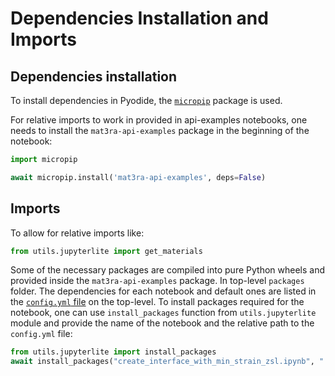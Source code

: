 # Dependencies Installation and Imports


## Dependencies installation

To install dependencies in Pyodide, the [`micropip`](./pyodide.md) package is used.

For relative imports to work in provided in api-examples notebooks, one needs to install the `mat3ra-api-examples` package in the beginning of the notebook:

```python
import micropip

await micropip.install('mat3ra-api-examples', deps=False)
```

## Imports

To allow for relative imports like:

```python
from utils.jupyterlite import get_materials
```

Some of the necessary packages are compiled into pure Python wheels and provided inside the `mat3ra-api-examples` package. In top-level `packages` folder.
The dependencies for each notebook and default ones are listed in the [`config.yml` file]("https://github.com/Exabyte-io/api-examples/blob/5e0109589da981b60fec1c1cfcae1977abbbd8ec/config.yml") on the top-level.
To install packages required for the notebook, one can use `install_packages` function from `utils.jupyterlite` module and provide the name of the notebook and the relative path to the `config.yml` file:

```python
from utils.jupyterlite import install_packages
await install_packages("create_interface_with_min_strain_zsl.ipynb", "../../config.yml")
```
